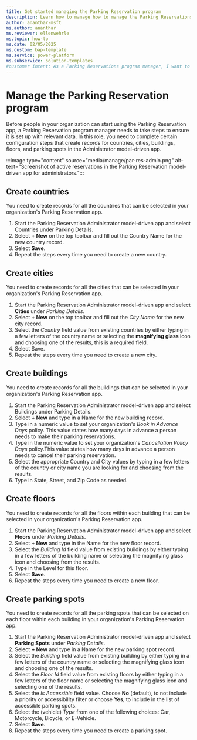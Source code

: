 ```yaml
---
title: Get started managing the Parking Reservation program
description: Learn how to manage how to manage the Parking Reservations app
author: ananthar-msft
ms.author: ananthar
ms.reviewer: ellenwehrle
ms.topic: how-to
ms.date: 02/05/2025
ms.custom: bap-template
ms.service: power-platform
ms.subservice: solution-templates
#customer intent: As a Parking Reservations program manager, I want to learn how to administrate the Parking Reservations program so that I can effectively manage parking spaces for people who need them.
---
```


# Manage the Parking Reservation program

Before people in your organization can start using the Parking Reservation app, a Parking Reservation program manager needs to take steps to ensure it is set up with relevant data. In this role, you need to complete certain configuration steps that create records for countries, cities, buildings, floors, and parking spots in the Administrator model-driven app.

:::image type="content" source="media/manage/par-res-admin.png" alt-text="Screenshot of active reservations in the Parking Reservation model-driven app for administrators.":::

## Create countries

You need to create records for all the countries that can be selected in your organization's Parking Reservation app.

1. Start the Parking Reservation Administrator model-driven app and select Countries under Parking Details.
1. Select **+ New** on the top toolbar and fill out the Country Name for the new country record.
1. Select **Save**.
1. Repeat the steps every time you need to create a new country.

## Create cities

You need to create records for all the cities that can be selected in your organization's Parking Reservation app.

1. Start the Parking Reservation Administrator model-driven app and select **Cities** under *Parking Details*.
1. Select **+ New** on the top toolbar and fill out the *City Name* for the new city record.
1. Select the *Country* field value from existing countries by either typing in a few letters of the country name or selecting the **magnifying glass** icon and choosing one of the results, this is a required field.
1. Select Save.
1. Repeat the steps every time you need to create a new city.

## Create buildings

You need to create records for all the buildings that can be selected in your organization's Parking Reservation app.

1. Start the Parking Reservation Administrator model-driven app and select Buildings under Parking Details.
1. Select **+ New** and type in a Name for the new building record.
1. Type in a numeric value to set your organization's *Book in Advance Days* policy. This value states how many days in advance a person needs to make their parking reservations.
1. Type in the numeric value to set your organization's *Cancellation Policy Days* policy.This value states how many days in advance a person needs to cancel their parking reservation.
1. Select the appropriate Country and City values by typing in a few letters of the country or city name you are looking for and choosing from the results.
1. Type in State, Street, and Zip Code as needed.

## Create floors

You need to create records for all the floors within each building that can be selected in your organization's Parking Reservation app.

1. Start the Parking Reservation Administrator model-driven app and select **Floors** under *Parking Details*.
1. Select **+ New** and type in the Name for the new floor record.
1. Select the *Building Id* field value from existing buildings by either typing in a few letters of the building name or selecting the magnifying glass icon and choosing from the results.
1. Type in the Level for this floor.
1. Select **Save**.
1. Repeat the steps every time you need to create a new floor.

## Create parking spots

You need to create records for all the parking spots that can be selected on each floor within each building in your organization's Parking Reservation app.

1. Start the Parking Reservation Administrator model-driven app and select **Parking Spots** under *Parking Details*.
1. Select **+ New** and type in a Name for the new parking spot record.
1. Select the *Building* field value from existing building by either typing in a few letters of the country name or selecting the magnifying glass icon and choosing one of the results.
1. Select the *Floor Id* field value from existing floors by either typing in a few letters of the floor name or selecting the magnifying glass icon and selecting one of the results.
1. Select the *Is Accessible* field value. Choose **No** (default), to not include a priority or accessibility filter or choose **Yes**, to include in the list of accessible parking spots.
1. Select the (vehicle) *Type* from one of the following choices: Car, Motorcycle, Bicycle, or E-Vehicle.
1. Select **Save**.
1. Repeat the steps every time you need to create a parking spot.
